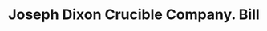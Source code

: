 ---
doi: 10.7916/D8JW9RZ1
date_other: '1880'
date_other_textual: 1880-1889
form: printed ephemera
genre:
- Invoices
name:
- Joseph Dixon Crucible Company
object_in_context_url: https://biggert.cul.columbia.edu/items/view/ave_biggert_00800
subject_hierarchical_geographic:
- Jersey City, New Jersey, United States
subject_name:
- Joseph Dixon Crucible Company
title: Joseph Dixon Crucible Company. Bill
sort_title: Joseph Dixon Crucible Company. Bill
call_number: ave_biggert_00800
coordinates:
- 40.714,-74.071
pid: ave_biggert_00800
identifiers: ave_biggert_00800
thumbnail: https://derivativo-2.library.columbia.edu/iiif/2/ldpd:345284/full/!256,256/0/native.jpg
permalink: /biggert/ave_biggert_00800/
layout: iiif-image-page
---